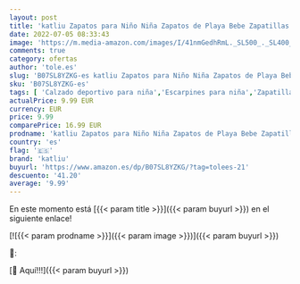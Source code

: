 ```yaml
---
layout: post
title: 'katliu Zapatos para Niño Niña Zapatos de Playa Bebe Zapatillas de Piscina Escarpines Calzado para Agua 067 Rojo  22/23 EU '
date: 2022-07-05 08:33:43
image: 'https://m.media-amazon.com/images/I/41nmGedhRmL._SL500_._SL400_.jpg'
comments: true
category: ofertas
author: 'tole.es'
slug: 'B07SL8YZKG-es katliu Zapatos para Niño Niña Zapatos de Playa Bebe...'
sku: 'B07SL8YZKG-es'
tags: [ 'Calzado deportivo para niña','Escarpines para niña','Zapatillas y calzado deportivo para niña','Zapatos','Zapatos - Niñas','Zapatos y complementos','bebe','katliu','🇪🇸', ]
actualPrice: 9.99 EUR
currency: EUR
price: 9.99
comparePrice: 16.99 EUR
prodname: 'katliu Zapatos para Niño Niña Zapatos de Playa Bebe Zapatillas de Piscina Escarpines Calzado para Agua 067 Rojo  22/23 EU '
country: 'es'
flag: '🇪🇸'
brand: 'katliu'
buyurl: 'https://www.amazon.es/dp/B07SL8YZKG/?tag=tolees-21'
descuento: '41.20'
average: '9.99'
---
```


En este momento está [{{< param title >}}]({{< param buyurl >}}) en el siguiente enlace!

[![{{< param prodname >}}]({{< param image >}})]({{< param buyurl >}})

🔎:


[🛒 Aquí!!!]({{< param buyurl >}})
